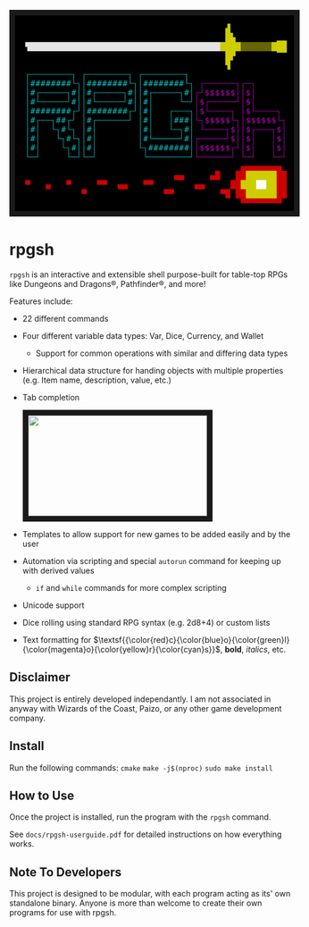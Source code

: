 <p align="center">
<img src="banner.png" width="500" height="350" border="10"/>
</p>

# rpgsh

`rpgsh` is an interactive and extensible shell purpose-built for table-top RPGs like Dungeons and Dragons®, Pathfinder®, and more!

Features include:
- 22 different commands
- Four different variable data types: Var, Dice, Currency, and Wallet
	- Support for common operations with similar and differing data types
- Hierarchical data structure for handing objects with multiple properties (e.g. Item name, description, value, etc.)
- Tab completion

  <img src="tab_completion.gif" width="320" height="180" border="10"/>
- Templates to allow support for new games to be added easily and by the user
- Automation via scripting and special `autorun` command for keeping up with derived values
	- `if` and `while` commands for more complex scripting
- Unicode support
- Dice rolling using standard RPG syntax (e.g. 2d8+4) or custom lists
- Text formatting for $\textsf{{\color{red}c}{\color{blue}o}{\color{green}l}{\color{magenta}o}{\color{yellow}r}{\color{cyan}s}}$, **bold**, *italics*, etc.

## Disclaimer

This project is entirely developed independantly. I am not associated in anyway with Wizards of the Coast, Paizo, or any other game development company.

## Install

Run the following commands:
`cmake`
`make -j$(nproc)`
`sudo make install`

## How to Use

Once the project is installed, run the program with the `rpgsh` command.

See `docs/rpgsh-userguide.pdf` for detailed instructions on how everything works.

## Note To Developers

This project is designed to be modular, with each program acting as its' own standalone binary. Anyone is more than welcome to create their own programs for use with rpgsh.
